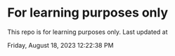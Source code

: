 # For learning purposes only
This repo is for learning purposes only.
Last updated at

Friday, August 18, 2023 12:22:38 PM

